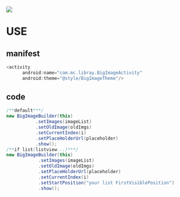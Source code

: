 ![](https://raw.githubusercontent.com/machao0727/BigImageSimple/master/simplegif/GIF.gif)
</br>
</br>
USE
====
## manifest
```java
<activity
      android:name="com.mc.libray.BigImageActivity"
      android:theme="@style/BigImageTheme"/>
```
## code

```java
/**default***/
new BigImageBuilder(this)
           .setImages(imageList)
           .setOldImage(oldImgs)
           .setCurrentIndex(i)
           .setPlaceHolderUrl(placeholder)
           .show();
/**if list(listview...)***/
new BigImageBuilder(this)
            .setImages(imageList)
            .setOldImage(oldImgs)
            .setPlaceHolderUrl(placeholder)
            .setCurrentIndex(i)
            .setStartPosition("your list FirstVisiblePosition")
            .show();
